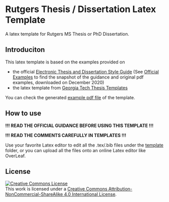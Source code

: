 # Rutgers Thesis / Dissertation Latex Template

A latex template for Rutgers MS Thesis or PhD Dissertation.

## Introduciton

This latex template is based on the examples provided on 
 - the official [Electronic Thesis and Dissertation Style Guide](https://gsnb.rutgers.edu/academics/electronic-thesis-and-dissertation-style-guide) (See [Official Examples](/OfficalExamples) to find the snapshot of the guidance and original pdf examples, downloaded on December 2020) 
 - the latex template from [Georgia Tech Thesis Templates](http://grad.gatech.edu/theses-dissertations-templates)

You can check the generated [example pdf file](RutgersDissertationTemplate.pdf) of the template.

## How to use

**!!! READ THE OFFICIAL GUIDANCE BEFORE USING THIS TEMPLATE !!!**

**!!! READ THE COMMENTS CAREFULLY IN TEMPLATES !!!**

Use your favorite Latex editor to edit all the .tex/.bib files under the [template](/template) folder, or you can upload all the files onto an online Latex editor like OverLeaf.

## License
<a rel="license" href="http://creativecommons.org/licenses/by-nc-sa/4.0/"><img alt="Creative Commons License" style="border-width:0" src="https://i.creativecommons.org/l/by-nc-sa/4.0/80x15.png" /></a><br />This work is licensed under a <a rel="license" href="http://creativecommons.org/licenses/by-nc-sa/4.0/">Creative Commons Attribution-NonCommercial-ShareAlike 4.0 International License</a>.
